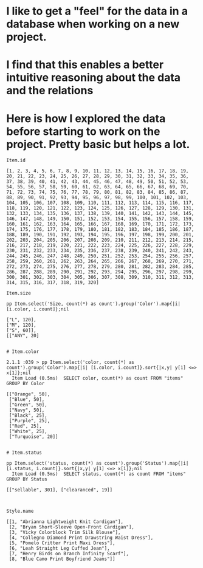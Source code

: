 # I like to get a "feel" for the data in a database when working on a new project.
# I find that this enables a better intuitive reasoning about the data and the relations
# Here is how I explored the data before starting to work on the project. Pretty basic but helps a lot.


    Item.id

    [1, 2, 3, 4, 5, 6, 7, 8, 9, 10, 11, 12, 13, 14, 15, 16, 17, 18, 19, 20, 21, 22, 23, 24, 25, 26, 27, 28, 29, 30, 31, 32, 33, 34, 35, 36, 37, 38, 39, 40, 41, 42, 43, 44, 45, 46, 47, 48, 49, 50, 51, 52, 53, 54, 55, 56, 57, 58, 59, 60, 61, 62, 63, 64, 65, 66, 67, 68, 69, 70, 71, 72, 73, 74, 75, 76, 77, 78, 79, 80, 81, 82, 83, 84, 85, 86, 87, 88, 89, 90, 91, 92, 93, 94, 95, 96, 97, 98, 99, 100, 101, 102, 103, 104, 105, 106, 107, 108, 109, 110, 111, 112, 113, 114, 115, 116, 117, 118, 119, 120, 121, 122, 123, 124, 125, 126, 127, 128, 129, 130, 131, 132, 133, 134, 135, 136, 137, 138, 139, 140, 141, 142, 143, 144, 145, 146, 147, 148, 149, 150, 151, 152, 153, 154, 155, 156, 157, 158, 159, 160, 161, 162, 163, 164, 165, 166, 167, 168, 169, 170, 171, 172, 173, 174, 175, 176, 177, 178, 179, 180, 181, 182, 183, 184, 185, 186, 187, 188, 189, 190, 191, 192, 193, 194, 195, 196, 197, 198, 199, 200, 201, 202, 203, 204, 205, 206, 207, 208, 209, 210, 211, 212, 213, 214, 215, 216, 217, 218, 219, 220, 221, 222, 223, 224, 225, 226, 227, 228, 229, 230, 231, 232, 233, 234, 235, 236, 237, 238, 239, 240, 241, 242, 243, 244, 245, 246, 247, 248, 249, 250, 251, 252, 253, 254, 255, 256, 257, 258, 259, 260, 261, 262, 263, 264, 265, 266, 267, 268, 269, 270, 271, 272, 273, 274, 275, 276, 277, 278, 279, 280, 281, 282, 283, 284, 285, 286, 287, 288, 289, 290, 291, 292, 293, 294, 295, 296, 297, 298, 299, 300, 301, 302, 303, 304, 305, 306, 307, 308, 309, 310, 311, 312, 313, 314, 315, 316, 317, 318, 319, 320]

    Item.size

    pp Item.select('Size, count(*) as count').group('Color').map{|i| [i.color, i.count]};nil

    ["L", 120], 
    ["M", 120], 
    ["S", 60]],
    [["ANY", 20] 


    # Item.color
	
    2.1.1 :039 > pp Item.select('color, count(*) as count').group('Color').map{|i| [i.color, i.count]}.sort{|x,y| y[1] <=> x[1]};nil
      Item Load (0.5ms)  SELECT color, count(*) as count FROM "items"  GROUP BY Color
      
    [["Orange", 50],
     ["Blue", 50],
     ["Green", 50],
     ["Navy", 50],
     ["Black", 25],
     ["Purple", 25],
     ["Red", 25],
     ["White", 25],
     ["Turquoise", 20]]
    
    
    # Item.status
	
    pp Item.select('status, count(*) as count').group('Status').map{|i| [i.status, i.count]}.sort{|x,y| y[1] <=> x[1]};nil
      Item Load (0.5ms)  SELECT status, count(*) as count FROM "items"  GROUP BY Status
      
    [["sellable", 301], ["clearanced", 19]]
    
    
    
    Style.name
    
    [[1, "Abrianna Lightweight Knit Cardigan"],
     [2, "Bryan Short-Sleeve Open-Front Cardigan"],
     [3, "Vicky Colorblock Trim Silk Blouse"],
     [4, "Collegno Diamond Print Drawstring Waist Dress"],
     [5, "Pomelo Critter Print Maxi Dress"],
     [6, "Leah Straight Leg Cuffed Jean"],
     [7, "Henry Birds on Branch Infinity Scarf"],
     [8, "Blue Camo Print Boyfriend Jeans"]]
     
     

